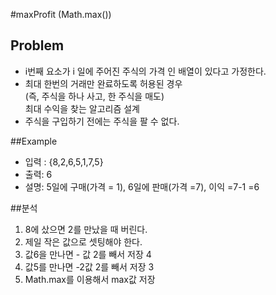 #maxProfit (Math.max())

## Problem
- i번째 요소가 i 일에 주어진 주식의 가격 인 배열이 있다고 가정한다.
- 최대 한번의 거래만 완료하도록 허용된 경우  
  (즉, 주식을 하나 사고, 한 주식을 매도)  
  최대 수익을 찾는 알고리즘 설계
- 주식을 구입하기 전에는 주식을 팔 수 없다.

##Example
- 입력 : {8,2,6,5,1,7,5}
- 출력: 6
- 설명: 5일에 구매(가격 = 1), 6일에 판매(가격 =7), 이익 =7-1 =6

##분석
1. 8에 샀으면 2를 만났을 때 버린다.
2. 제일 작은 값으로 셋팅해야 한다.
3. 값6을 만나면 - 값 2를 빼서 저장 4
4. 값5를 만나면 -2값 2를 빼서 저장 3
5. Math.max를 이용해서 max값 저장
